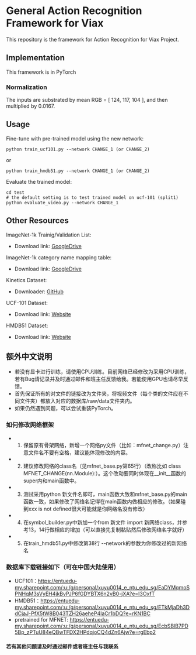 # General Action Recognition Framework for Viax

This repository is the framework for Action Recognition for Viax Project.

## Implementation

This framework is in PyTorch

### Normalization
The inputs are substrated by mean RGB = [ 124, 117, 104 ], and then multiplied by 0.0167.


## Usage

Fine-tune with pre-trained model using the new network:
```
python train_ucf101.py --network CHANGE_1 (or CHANGE_2)
```
or 
```
python train_hmdb51.py --network CHANGE_1 (or CHANGE_2)
```

Evaluate the trained model:
```
cd test
# the default setting is to test trained model on ucf-101 (split1)
python evaluate_video.py --network CHANGE_1
```


## Other Resources

ImageNet-1k Trainig/Validation List:
- Download link: [GoogleDrive](https://goo.gl/Ne42bM)

ImageNet-1k category name mapping table:
- Download link: [GoogleDrive](https://goo.gl/YTAED5)

Kinetics Dataset:
- Downloader: [GitHub](https://github.com/activitynet/ActivityNet/tree/master/Crawler/Kinetics)

UCF-101 Dataset:
- Download link: [Website](http://crcv.ucf.edu/data/UCF101.php)

HMDB51 Dataset:
- Download link: [Website](http://serre-lab.clps.brown.edu/resource/hmdb-a-large-human-motion-database)

## 额外中文说明

- 若没有显卡进行训练，请使用CPU训练。目前网络已经修改为采用CPU训练，若有Bug请记录并及时通过邮件和班主任反馈给我。若能使用GPU也请尽早反馈。
- 首先保证所有的对文件的链接改为文件夹，将视频文件（每个类的文件应在不同文件夹）都放入对应的数据库/raw/data文件夹内。
- 如果仍然遇到问题，可以尝试重装PyTorch。

### 如何修改网络框架

- 1. 保留原有骨架网络，新增一个网络py文件（比如：mfnet_change.py）注意文件名不要有空格，建议能体现修改的内容。
- 2. 建议修改网络的class名（见mfnet_base.py第65行）（改称比如 class MFNET_CHANGE(nn.Module):）。这个改动要同时体现在__init__函数的super内和main函数中。
- 3. 测试采用python 新文件名即可，main函数大致和mfnet_base.py的main函数一致，如果修改了网络名记得在main函数内做相应的修改。（如果碰到xxx is not defined很大可能就是你网络名没有修改）
- 4. 在symbol_builder.py中新加一个from 新文件 import 新网络class，并参考13，14行做相应的增加（可以直接先复制黏贴然后修改网络名字就好）
- 5. 在train_hmdb51.py中修改第38行 --network的参数为你修改过的新网络名

### 数据库下载链接如下（可在中国大陆使用）
- UCF101：https://entuedu-my.sharepoint.com/:u:/g/personal/xuyu0014_e_ntu_edu_sg/EaDYMqmoSPNHqM3sVyEH4jkBvPJP6fGDYBTX6n2vB0-jXA?e=I3OxfT
- HMDB51：https://entuedu-my.sharepoint.com/:u:/g/personal/xuyu0014_e_ntu_edu_sg/ETkMjaDh3DdCjaJ-PfX5tW8B043TZH26aeheP4laCr1bDQ?e=rKN1BC
- pretrained for MFNET: https://entuedu-my.sharepoint.com/:u:/g/personal/xuyu0014_e_ntu_edu_sg/EcbSBlB7PD5Bp_zPTuU84eQBwTFDX2HPdqjoCQ4dZn6Ajw?e=rgEbp2

#### 若有其他问题请及时通过邮件或者班主任与我联系
